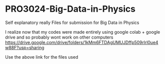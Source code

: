 # PRO3024-Big-Data-in-Physics
Self explanatory really
Files for submission for Big Data in Physics

I realize now that my codes were made entirely using google colab + google drive and so probably wont work on other computers
https://drive.google.com/drive/folders/1kMm6FTDAgUMUJDffp509rlrl0ue4w88F?usp=sharing

Use the above link for the files used
